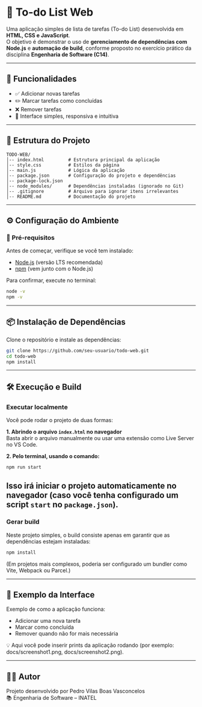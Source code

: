 # 📝 To-do List Web

Uma aplicação simples de lista de tarefas (To-do List) desenvolvida em **HTML, CSS e JavaScript**.  
O objetivo é demonstrar o uso de **gerenciamento de dependências com Node.js** e **automação de build**, conforme proposto no exercício prático da disciplina **Engenharia de Software (C14)**.

---

## 🚀 Funcionalidades
- ✅ Adicionar novas tarefas  
- ✏️ Marcar tarefas como concluídas  
- ❌ Remover tarefas  
- 🎨 Interface simples, responsiva e intuitiva  

---

## 📂 Estrutura do Projeto
```
TODO-WEB/
│-- index.html         # Estrutura principal da aplicação
│-- style.css          # Estilos da página
│-- main.js            # Lógica da aplicação
│-- package.json       # Configuração do projeto e dependências
│-- package-lock.json
│-- node_modules/      # Dependências instaladas (ignorado no Git)
│-- .gitignore         # Arquivo para ignorar itens irrelevantes
│-- README.md          # Documentação do projeto
```

---

## ⚙️ Configuração do Ambiente

### 🔹 Pré-requisitos
Antes de começar, verifique se você tem instalado:
- [Node.js](https://nodejs.org/) (versão LTS recomendada)  
- [npm](https://www.npmjs.com/) (vem junto com o Node.js)  

Para confirmar, execute no terminal:
```bash
node -v
npm -v
```

---

## 📦 Instalação de Dependências

Clone o repositório e instale as dependências:

```bash
git clone https://github.com/seu-usuario/todo-web.git
cd todo-web
npm install
```

---

## 🛠️ Execução e Build

### Executar localmente

Você pode rodar o projeto de duas formas:

**1. Abrindo o arquivo `index.html` no navegador**  
Basta abrir o arquivo manualmente ou usar uma extensão como Live Server no VS Code.

**2. Pelo terminal, usando o comando:**
```bash
npm run start
```
Isso irá iniciar o projeto automaticamente no navegador (caso você tenha configurado um script `start` no `package.json`).
---

### Gerar build
Neste projeto simples, o build consiste apenas em garantir que as dependências estejam instaladas:

```bash
npm install
```
(Em projetos mais complexos, poderia ser configurado um bundler como Vite, Webpack ou Parcel.)

---

## 📸 Exemplo da Interface

Exemplo de como a aplicação funciona:

- Adicionar uma nova tarefa
- Marcar como concluída
- Remover quando não for mais necessária

💡 Aqui você pode inserir prints da aplicação rodando (por exemplo: docs/screenshot1.png, docs/screenshot2.png).

---

## 👨‍💻 Autor

Projeto desenvolvido por Pedro Vilas Boas Vasconcelos  
📚 Engenharia de Software – INATEL
